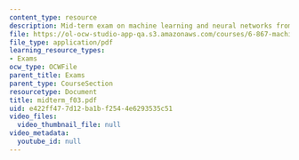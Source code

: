 ```yaml
---
content_type: resource
description: Mid-term exam on machine learning and neural networks from Fall 2006.
file: https://ol-ocw-studio-app-qa.s3.amazonaws.com/courses/6-867-machine-learning-fall-2006/e422ff477d12ba1bf2544e6293535c51_midterm_f03.pdf
file_type: application/pdf
learning_resource_types:
- Exams
ocw_type: OCWFile
parent_title: Exams
parent_type: CourseSection
resourcetype: Document
title: midterm_f03.pdf
uid: e422ff47-7d12-ba1b-f254-4e6293535c51
video_files:
  video_thumbnail_file: null
video_metadata:
  youtube_id: null
---
```

